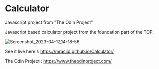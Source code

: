 # Calculator
Javascript project from "The Odin Project"

Javascript based calculator project from the foundation part of the TOP.

![Screenshot_2023-04-17_14-18-56](https://user-images.githubusercontent.com/100881182/232482014-cfb97832-f089-45f7-8af8-bab0688435e7.png)


See it live here !: https://mraciid.github.io/Calculator/

The Odin Project : https://www.theodinproject.com/
